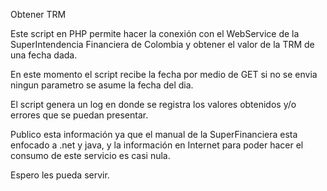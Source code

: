 
Obtener TRM

Este script en PHP permite hacer la conexión con el WebService de la SuperIntendencia Financiera de Colombia y obtener el valor de la TRM de una fecha dada.

En este momento el script recibe la fecha por medio de GET si no se envia ningun parametro se asume la fecha del dia.

El script genera un log en donde se registra los valores obtenidos y/o errores que se puedan presentar.

Publico esta información ya que el manual de la SuperFinanciera esta enfocado a .net y java, y la información en Internet para poder hacer el consumo de este servicio es casi nula.

Espero les pueda servir.
